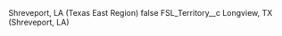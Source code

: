 <?xml version="1.0" encoding="UTF-8"?>
<CustomMetadata xmlns="http://soap.sforce.com/2006/04/metadata" xmlns:xsi="http://www.w3.org/2001/XMLSchema-instance" xmlns:xsd="http://www.w3.org/2001/XMLSchema">
    <label>Shreveport, LA (Texas East Region)</label>
    <protected>false</protected>
    <values>
        <field>FSL_Territory__c</field>
        <value xsi:type="xsd:string">Longview, TX (Shreveport, LA)</value>
    </values>
</CustomMetadata>
